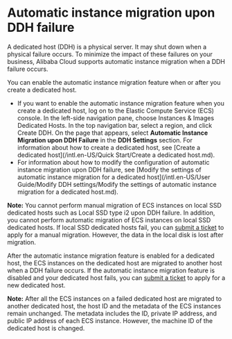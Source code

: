 # Automatic instance migration upon DDH failure

A dedicated host \(DDH\) is a physical server. It may shut down when a physical failure occurs. To minimize the impact of these failures on your business, Alibaba Cloud supports automatic instance migration when a DDH failure occurs.

You can enable the automatic instance migration feature when or after you create a dedicated host.

-   If you want to enable the automatic instance migration feature when you create a dedicated host, log on to the Elastic Compute Service \(ECS\) console. In the left-side navigation pane, choose Instances & Images Dedicated Hosts. In the top navigation bar, select a region, and click Create DDH. On the page that appears, select **Automatic Instance Migration upon DDH Failure** in the **DDH Settings** section. For information about how to create a dedicated host, see [Create a dedicated host](/intl.en-US/Quick Start/Create a dedicated host.md).
-   For information about how to modify the configuration of automatic instance migration upon DDH failure, see [Modify the settings of automatic instance migration for a dedicated host](/intl.en-US/User Guide/Modify DDH settings/Modify the settings of automatic instance migration for a dedicated host.md).

**Note:** You cannot perform manual migration of ECS instances on local SSD dedicated hosts such as Local SSD type i2 upon DDH failure. In addition, you cannot perform automatic migration of ECS instances on local SSD dedicated hosts. If local SSD dedicated hosts fail, you can [submit a ticket](https://workorder-intl.console.aliyun.com/#/overview) to apply for a manual migration. However, the data in the local disk is lost after migration.

After the automatic instance migration feature is enabled for a dedicated host, the ECS instances on the dedicated host are migrated to another host when a DDH failure occurs. If the automatic instance migration feature is disabled and your dedicated host fails, you can [submit a ticket](https://workorder-intl.console.aliyun.com/#/overview) to apply for a new dedicated host.

**Note:** After all the ECS instances on a failed dedicated host are migrated to another dedicated host, the host ID and the metadata of the ECS instances remain unchanged. The metadata includes the ID, private IP address, and public IP address of each ECS instance. However, the machine ID of the dedicated host is changed.

